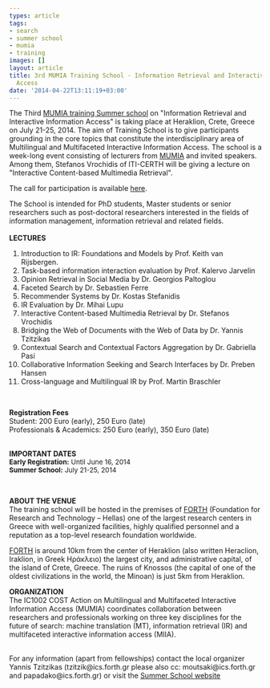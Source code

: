 ```yaml
---
types: article
tags:
- search
- summer school
- mumia
- training
images: []
layout: article
title: 3rd MUMIA Training School - Information Retrieval and Interactive Information
  Access
date: '2014-04-22T13:11:19+03:00'
---
```

<p>The Third <a _cke_saved_href="http://www.mumia-network.eu/index.php/training-school-2014" href="http://www.mumia-network.eu/index.php/training-school-2014">MUMIA training Summer school</a> on "Information Retrieval and Interactive Information Access" is taking place at Heraklion, Crete, Greece on July 21-25, 2014. The aim of Training School is to give participants grounding in the core topics that constitute the interdisciplinary area of Multilingual and Multifaceted Interactive Information Access. The school is a week-long event consisting of lecturers from <a _cke_saved_href="http://www.mumia-network.eu/index.php" href="http://www.mumia-network.eu/index.php" target="_blank">MUMIA</a> and invited speakers. Among them, Stefanos Vrochidis of ITI-CERTH will be giving a lecture on "Interactive Content-based Multimedia Retrieval".</p>
<p>The call for participation is available <a _cke_saved_href="http://mklab.iti.gr/files/training-school-2014-v1.pdf" href="/files/training-school-2014-v1.pdf" target="_blank">here</a>.</p>
<p>The School is intended for PhD students, Master students or senior researchers such as post-doctoral researchers interested in the fields of information management, information retrieval and related fields.<br>
	<br>
	<strong>LECTURES</strong></p>
<ol>
	<li>Introduction to IR: Foundations and Models by Prof. Keith van Rijsbergen.</li>
	<li>Task-based information interaction evaluation by Prof. Kalervo Jarvelin</li>
	<li>Opinion Retrieval in Social Media by Dr. Georgios Paltoglou</li>
	<li>Faceted Search by Dr. Sebastien Ferre</li>
	<li>Recommender Systems by Dr. Kostas Stefanidis</li>
	<li>IR Evaluation by Dr. Mihai Lupu</li>
	<li>Interactive Content-based Multimedia Retrieval by Dr. Stefanos Vrochidis</li>
	<li>Bridging the Web of Documents with the Web of Data by Dr. Yannis Tzitzikas</li>
	<li>Contextual Search and Contextual Factors Aggregation by Dr. Gabriella Pasi</li>
	<li>Collaborative Information Seeking and Search Interfaces by Dr. Preben Hansen</li>
	<li>Cross-language and Multilingual IR by Prof. Martin Braschler</li>
</ol>
<p>&nbsp;</p>
<p><strong>Registration Fees</strong><br>
	Student: 200 Euro (early), 250 Euro (late)<br>
	Professionals &amp; Academics: 250 Euro (early), 350 Euro (late)<br>
	&nbsp;</p>
<p><strong>IMPORTANT DATES</strong><br>
	<span><strong><span style="font-size: 10pt;" lang="EN-US">Early Registration</span><span style="font-size: 10pt;" lang="EN-US">:</span></strong><span style="font-size: 10pt;" lang="EN-US"> </span><span style="font-size: 10pt;" lang="EN-US">Until June 16, 2014</span><br>
	<strong><span style="font-size: 10pt;" lang="EN-US">Summer School</span><span style="font-size: 10pt;" lang="EN-US">:</span></strong><span style="font-size: 10pt;" lang="EN-US"> July 21-25, 2014</span></span></p>
<p>&nbsp;</p>
<p><strong>ABOUT THE VENUE</strong><br>
	The training school will be hosted in the premises of <a _cke_saved_href="http://www.forth.gr" href="http://www.forth.gr">FORTH</a> (Foundation for Research and Technology – Hellas) one of the largest research centers in Greece with well-organized facilities, highly qualified personnel and a reputation as a top-level research foundation worldwide.</p>
<p><a _cke_saved_href="http://www.forth.gr" href="http://www.forth.gr">FORTH</a> is around 10km from the center of Heraklion (also written Heraclion, Iraklion, in Greek Ηράκλειο) the largest city, and administrative capital, of the island of Crete, Greece. The ruins of Knossos (the capital of one of the oldest civilizations in the world, the Minoan) is just 5km from Heraklion.</p>
<p><strong>ORGANIZATION</strong><br>
	The IC1002 COST Action on Multilingual and Multifaceted Interactive Information Access (MUMIA) coordinates collaboration between researchers and professionals working on three key disciplines for the future of search: machine translation (MT), information retrieval (IR) and multifaceted interactive information access (MIIA).<br>
	&nbsp;</p>
<p>For any information (apart from fellowships) contact the local organizer Yannis Tzitzikas (tzitzik@ics.forth.gr please also cc: moutsaki@ics.forth.gr and papadako@ics.forth.gr) or visit the <a href="http://www.mumia-network.eu/index.php/training-school-2014">Summer School website</a></p>
